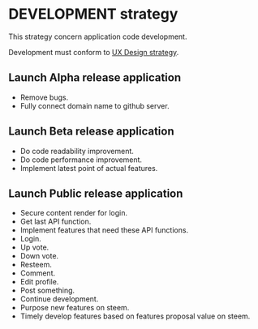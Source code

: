 # DEVELOPMENT strategy

This strategy concern application code development.

Development must conform to [UX Design strategy]().

## Launch Alpha release application
* Remove bugs.
* Fully connect domain name to github server.

## Launch Beta release application
* Do code readability improvement.
* Do code performance improvement.
* Implement latest point of actual features.
 
## Launch Public release application
* Secure content render for login.
* Get last API function.
* Implement features that need these API functions.
 * Login.
 * Up vote.
 * Down vote.
 * Resteem.
 * Comment.
 * Edit profile.
 * Post something.
* Continue development.
 * Purpose new features on steem.
 * Timely develop features based on features proposal value on steem.
